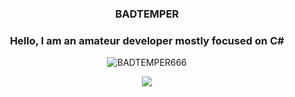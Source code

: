 <h3 align="center">BADTEMPER</h3>
<h3 align="center">Hello, I am an amateur developer mostly focused on C#</h3>
<p align="center"><img align="center" src="https://github-readme-stats.vercel.app/api/top-langs?username=BADTEMPER666&show_icons=true&theme=dark&locale=en&layout=compact" alt="BADTEMPER666" /></p>
<p align="center">
  <img src="https://discord.c99.nl/widget/theme-1/975435574150316093.png"/>
</p>
</p>
